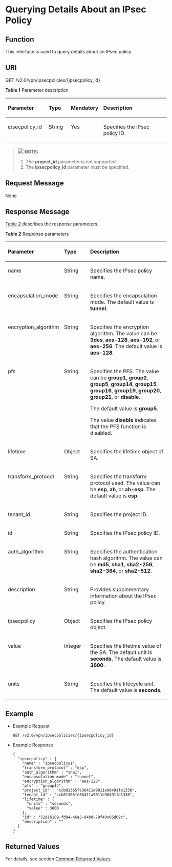 # Querying Details About an IPsec Policy<a name="en_topic_0093011505"></a>

## **Function**<a name="section46564252"></a>

This interface is used to query details about an IPsec policy.

## URI<a name="section16425092"></a>

GET /v2.0/vpn/ipsecpolicies/\{ipsecpolicy\_id\}

**Table  1**  Parameter description

<a name="table1825652715511"></a>
<table><thead align="left"><tr id="row12264132715556"><th class="cellrowborder" valign="top" width="25.507449255074494%" id="mcps1.2.5.1.1"><p id="p102643279555"><a name="p102643279555"></a><a name="p102643279555"></a><strong id="b842352706172115"><a name="b842352706172115"></a><a name="b842352706172115"></a>Parameter</strong></p>
</th>
<th class="cellrowborder" valign="top" width="14.288571142885711%" id="mcps1.2.5.1.2"><p id="p82641027125511"><a name="p82641027125511"></a><a name="p82641027125511"></a>Type</p>
</th>
<th class="cellrowborder" valign="top" width="14.288571142885711%" id="mcps1.2.5.1.3"><p id="p1927219279559"><a name="p1927219279559"></a><a name="p1927219279559"></a>Mandatory</p>
</th>
<th class="cellrowborder" valign="top" width="45.91540845915409%" id="mcps1.2.5.1.4"><p id="p427219276555"><a name="p427219276555"></a><a name="p427219276555"></a>Description</p>
</th>
</tr>
</thead>
<tbody><tr id="row132721527165517"><td class="cellrowborder" valign="top" width="25.507449255074494%" headers="mcps1.2.5.1.1 "><p id="p1627212278556"><a name="p1627212278556"></a><a name="p1627212278556"></a>ipsecpolicy_id</p>
</td>
<td class="cellrowborder" valign="top" width="14.288571142885711%" headers="mcps1.2.5.1.2 "><p id="p10272827185512"><a name="p10272827185512"></a><a name="p10272827185512"></a>String</p>
</td>
<td class="cellrowborder" valign="top" width="14.288571142885711%" headers="mcps1.2.5.1.3 "><p id="p13280427125520"><a name="p13280427125520"></a><a name="p13280427125520"></a>Yes</p>
</td>
<td class="cellrowborder" valign="top" width="45.91540845915409%" headers="mcps1.2.5.1.4 "><p id="p32801027195514"><a name="p32801027195514"></a><a name="p32801027195514"></a>Specifies the IPsec policy ID.</p>
</td>
</tr>
</tbody>
</table>

>![](/images/icon-note.gif) **NOTE:**   
>1.  The  **project\_id**  parameter is not supported.  
>2.  The  **ipsecpolicy\_id**  parameter must be specified.  

## Request Message<a name="section55364084"></a>

None

## Response Message<a name="section28514710"></a>

[Table 2](#table38520254)  describes the response parameters.

**Table  2**  Response parameters

<a name="table38520254"></a>
<table><thead align="left"><tr id="row37494699"><th class="cellrowborder" valign="top" width="29.76%" id="mcps1.2.4.1.1"><p id="p17171756"><a name="p17171756"></a><a name="p17171756"></a>Parameter</p>
</th>
<th class="cellrowborder" valign="top" width="16.67%" id="mcps1.2.4.1.2"><p id="p48735027"><a name="p48735027"></a><a name="p48735027"></a>Type</p>
</th>
<th class="cellrowborder" valign="top" width="53.57000000000001%" id="mcps1.2.4.1.3"><p id="p43884268"><a name="p43884268"></a><a name="p43884268"></a>Description</p>
</th>
</tr>
</thead>
<tbody><tr id="row64964848"><td class="cellrowborder" valign="top" width="29.76%" headers="mcps1.2.4.1.1 "><p id="p27661336"><a name="p27661336"></a><a name="p27661336"></a>name</p>
</td>
<td class="cellrowborder" valign="top" width="16.67%" headers="mcps1.2.4.1.2 "><p id="p25975757"><a name="p25975757"></a><a name="p25975757"></a>String</p>
</td>
<td class="cellrowborder" valign="top" width="53.57000000000001%" headers="mcps1.2.4.1.3 "><p id="p37538044"><a name="p37538044"></a><a name="p37538044"></a>Specifies the IPsec policy name.</p>
</td>
</tr>
<tr id="row2298077"><td class="cellrowborder" valign="top" width="29.76%" headers="mcps1.2.4.1.1 "><p id="p51926520"><a name="p51926520"></a><a name="p51926520"></a>encapsulation_mode</p>
</td>
<td class="cellrowborder" valign="top" width="16.67%" headers="mcps1.2.4.1.2 "><p id="p45298596"><a name="p45298596"></a><a name="p45298596"></a>String</p>
</td>
<td class="cellrowborder" valign="top" width="53.57000000000001%" headers="mcps1.2.4.1.3 "><p id="p46041549"><a name="p46041549"></a><a name="p46041549"></a>Specifies the encapsulation mode. The default value is <strong id="b84235270617116"><a name="b84235270617116"></a><a name="b84235270617116"></a>tunnel</strong>.</p>
</td>
</tr>
<tr id="row11720763"><td class="cellrowborder" valign="top" width="29.76%" headers="mcps1.2.4.1.1 "><p id="p9857780"><a name="p9857780"></a><a name="p9857780"></a>encryption_algorithm</p>
</td>
<td class="cellrowborder" valign="top" width="16.67%" headers="mcps1.2.4.1.2 "><p id="p60282721"><a name="p60282721"></a><a name="p60282721"></a>String</p>
</td>
<td class="cellrowborder" valign="top" width="53.57000000000001%" headers="mcps1.2.4.1.3 "><p id="p42401657"><a name="p42401657"></a><a name="p42401657"></a>Specifies the encryption algorithm. The value can be <strong id="b8423527061721"><a name="b8423527061721"></a><a name="b8423527061721"></a>3des</strong>, <strong id="b84235270617211"><a name="b84235270617211"></a><a name="b84235270617211"></a>aes-128</strong>, <strong id="b84235270617219"><a name="b84235270617219"></a><a name="b84235270617219"></a>aes-192</strong>, or <strong id="b84235270617227"><a name="b84235270617227"></a><a name="b84235270617227"></a>aes-256</strong>. The default value is <strong id="b84235270617239"><a name="b84235270617239"></a><a name="b84235270617239"></a>aes-128</strong>.</p>
</td>
</tr>
<tr id="row46070597"><td class="cellrowborder" valign="top" width="29.76%" headers="mcps1.2.4.1.1 "><p id="p40730901"><a name="p40730901"></a><a name="p40730901"></a>pfs</p>
</td>
<td class="cellrowborder" valign="top" width="16.67%" headers="mcps1.2.4.1.2 "><p id="p10868702"><a name="p10868702"></a><a name="p10868702"></a>String</p>
</td>
<td class="cellrowborder" valign="top" width="53.57000000000001%" headers="mcps1.2.4.1.3 "><p id="p6588145672511"><a name="p6588145672511"></a><a name="p6588145672511"></a>Specifies the PFS. The value can be <strong id="b16631131916346"><a name="b16631131916346"></a><a name="b16631131916346"></a>group1</strong>, <strong id="b15631121920344"><a name="b15631121920344"></a><a name="b15631121920344"></a>group2</strong>, <strong id="b563214194344"><a name="b563214194344"></a><a name="b563214194344"></a>group5</strong>, <strong id="b3632519183410"><a name="b3632519183410"></a><a name="b3632519183410"></a>group14</strong>, <strong id="b16634101920341"><a name="b16634101920341"></a><a name="b16634101920341"></a>group15</strong>, <strong id="b116342019123412"><a name="b116342019123412"></a><a name="b116342019123412"></a>group16</strong>, <strong id="b18635111919344"><a name="b18635111919344"></a><a name="b18635111919344"></a>group19</strong>, <strong id="b3635171993410"><a name="b3635171993410"></a><a name="b3635171993410"></a>group20</strong>, <strong id="b156351319193417"><a name="b156351319193417"></a><a name="b156351319193417"></a>group21</strong>, or <strong id="b86354194344"><a name="b86354194344"></a><a name="b86354194344"></a>disable</strong>.</p>
<p id="p489023122614"><a name="p489023122614"></a><a name="p489023122614"></a>The default value is <strong id="b149071202348"><a name="b149071202348"></a><a name="b149071202348"></a>group5</strong>.</p>
<p id="p1525913569288"><a name="p1525913569288"></a><a name="p1525913569288"></a>The value <strong id="b17842102193418"><a name="b17842102193418"></a><a name="b17842102193418"></a>disable</strong> indicates that the PFS function is disabled.</p>
</td>
</tr>
<tr id="row23924539"><td class="cellrowborder" valign="top" width="29.76%" headers="mcps1.2.4.1.1 "><p id="p58839532"><a name="p58839532"></a><a name="p58839532"></a>lifetime</p>
</td>
<td class="cellrowborder" valign="top" width="16.67%" headers="mcps1.2.4.1.2 "><p id="p121151126299"><a name="p121151126299"></a><a name="p121151126299"></a>Object</p>
</td>
<td class="cellrowborder" valign="top" width="53.57000000000001%" headers="mcps1.2.4.1.3 "><p id="p29516363"><a name="p29516363"></a><a name="p29516363"></a>Specifies the lifetime object of SA.</p>
</td>
</tr>
<tr id="row64320678"><td class="cellrowborder" valign="top" width="29.76%" headers="mcps1.2.4.1.1 "><p id="p42592467"><a name="p42592467"></a><a name="p42592467"></a>transform_protocol</p>
</td>
<td class="cellrowborder" valign="top" width="16.67%" headers="mcps1.2.4.1.2 "><p id="p27437792"><a name="p27437792"></a><a name="p27437792"></a>String</p>
</td>
<td class="cellrowborder" valign="top" width="53.57000000000001%" headers="mcps1.2.4.1.3 "><p id="p33381819"><a name="p33381819"></a><a name="p33381819"></a>Specifies the transform protocol used. The value can be <strong id="b842352706184452"><a name="b842352706184452"></a><a name="b842352706184452"></a>esp</strong>, <strong id="b842352706184456"><a name="b842352706184456"></a><a name="b842352706184456"></a>ah</strong>, or <strong id="b84235270618456"><a name="b84235270618456"></a><a name="b84235270618456"></a>ah-esp</strong>. The default value is <strong id="b842352706201018"><a name="b842352706201018"></a><a name="b842352706201018"></a>esp</strong>.</p>
</td>
</tr>
<tr id="row32000920"><td class="cellrowborder" valign="top" width="29.76%" headers="mcps1.2.4.1.1 "><p id="p41937705"><a name="p41937705"></a><a name="p41937705"></a>tenant_id</p>
</td>
<td class="cellrowborder" valign="top" width="16.67%" headers="mcps1.2.4.1.2 "><p id="p41510976"><a name="p41510976"></a><a name="p41510976"></a>String</p>
</td>
<td class="cellrowborder" valign="top" width="53.57000000000001%" headers="mcps1.2.4.1.3 "><p id="p25743641"><a name="p25743641"></a><a name="p25743641"></a>Specifies the project ID.</p>
</td>
</tr>
<tr id="row30366184"><td class="cellrowborder" valign="top" width="29.76%" headers="mcps1.2.4.1.1 "><p id="p43741849"><a name="p43741849"></a><a name="p43741849"></a>id</p>
</td>
<td class="cellrowborder" valign="top" width="16.67%" headers="mcps1.2.4.1.2 "><p id="p53428882"><a name="p53428882"></a><a name="p53428882"></a>String</p>
</td>
<td class="cellrowborder" valign="top" width="53.57000000000001%" headers="mcps1.2.4.1.3 "><p id="p37304191"><a name="p37304191"></a><a name="p37304191"></a>Specifies the IPsec policy ID.</p>
</td>
</tr>
<tr id="row193401"><td class="cellrowborder" valign="top" width="29.76%" headers="mcps1.2.4.1.1 "><p id="p15665491"><a name="p15665491"></a><a name="p15665491"></a>auth_algorithm</p>
</td>
<td class="cellrowborder" valign="top" width="16.67%" headers="mcps1.2.4.1.2 "><p id="p60945241"><a name="p60945241"></a><a name="p60945241"></a>String</p>
</td>
<td class="cellrowborder" valign="top" width="53.57000000000001%" headers="mcps1.2.4.1.3 "><p id="p27120652"><a name="p27120652"></a><a name="p27120652"></a>Specifies the authentication hash algorithm. The value can be <strong id="b842352706165820"><a name="b842352706165820"></a><a name="b842352706165820"></a>md5</strong>, <strong id="b842352706165823"><a name="b842352706165823"></a><a name="b842352706165823"></a>sha1</strong>, <strong id="b842352706165833"><a name="b842352706165833"></a><a name="b842352706165833"></a>sha2-256</strong>, <strong id="b842352706165840"><a name="b842352706165840"></a><a name="b842352706165840"></a>sha2-384</strong>, or <strong id="b842352706165851"><a name="b842352706165851"></a><a name="b842352706165851"></a>sha2-512</strong>.</p>
</td>
</tr>
<tr id="row42759282"><td class="cellrowborder" valign="top" width="29.76%" headers="mcps1.2.4.1.1 "><p id="p40949840"><a name="p40949840"></a><a name="p40949840"></a>description</p>
</td>
<td class="cellrowborder" valign="top" width="16.67%" headers="mcps1.2.4.1.2 "><p id="p28602718"><a name="p28602718"></a><a name="p28602718"></a>String</p>
</td>
<td class="cellrowborder" valign="top" width="53.57000000000001%" headers="mcps1.2.4.1.3 "><p id="p26049579"><a name="p26049579"></a><a name="p26049579"></a>Provides supplementary information about the IPsec policy.</p>
</td>
</tr>
<tr id="row57582125"><td class="cellrowborder" valign="top" width="29.76%" headers="mcps1.2.4.1.1 "><p id="p33640543"><a name="p33640543"></a><a name="p33640543"></a>ipsecpolicy</p>
</td>
<td class="cellrowborder" valign="top" width="16.67%" headers="mcps1.2.4.1.2 "><p id="p40529449"><a name="p40529449"></a><a name="p40529449"></a>Object</p>
</td>
<td class="cellrowborder" valign="top" width="53.57000000000001%" headers="mcps1.2.4.1.3 "><p id="p28400552"><a name="p28400552"></a><a name="p28400552"></a>Specifies the IPsec policy object.</p>
</td>
</tr>
<tr id="row56982912"><td class="cellrowborder" valign="top" width="29.76%" headers="mcps1.2.4.1.1 "><p id="p52213166"><a name="p52213166"></a><a name="p52213166"></a>value</p>
</td>
<td class="cellrowborder" valign="top" width="16.67%" headers="mcps1.2.4.1.2 "><p id="p1408093"><a name="p1408093"></a><a name="p1408093"></a>Integer</p>
</td>
<td class="cellrowborder" valign="top" width="53.57000000000001%" headers="mcps1.2.4.1.3 "><p id="p44589661"><a name="p44589661"></a><a name="p44589661"></a>Specifies the lifetime value of the SA. The default unit is <strong id="b84235270610926"><a name="b84235270610926"></a><a name="b84235270610926"></a>seconds</strong>. The default value is <strong id="b84235270610932"><a name="b84235270610932"></a><a name="b84235270610932"></a>3600</strong>.</p>
</td>
</tr>
<tr id="row65762630"><td class="cellrowborder" valign="top" width="29.76%" headers="mcps1.2.4.1.1 "><p id="p25172842"><a name="p25172842"></a><a name="p25172842"></a>units</p>
</td>
<td class="cellrowborder" valign="top" width="16.67%" headers="mcps1.2.4.1.2 "><p id="p25734322"><a name="p25734322"></a><a name="p25734322"></a>String</p>
</td>
<td class="cellrowborder" valign="top" width="53.57000000000001%" headers="mcps1.2.4.1.3 "><p id="p64098000"><a name="p64098000"></a><a name="p64098000"></a>Specifies the lifecycle unit. The default value is <strong id="b84235270610104"><a name="b84235270610104"></a><a name="b84235270610104"></a>seconds</strong>.</p>
</td>
</tr>
</tbody>
</table>

## Example<a name="section55305800"></a>

-   Example Request

    ```
    GET /v2.0/vpn/ipsecpolicies/{ipsecpolicy_id}
    ```


-   Example Response

    ```
    {
      "ipsecpolicy" : {
        "name" : "ipsecpolicy1",
        "transform_protocol" : "esp",
        "auth_algorithm" : "sha1",
        "encapsulation_mode" : "tunnel",
        "encryption_algorithm" : "aes-128",
        "pfs" : "group14",
        "project_id" : "ccb81365fe36411a9011e90491fe1330",
        "tenant_id" : "ccb81365fe36411a9011e90491fe1330",
        "lifetime" : {
          "units" : "seconds",
          "value" : 3600
        },
        "id" : "5291b189-fd84-46e5-84bd-78f40c05d69c",
        "description" : ""
      }
    }
    ```


## Returned Values<a name="section6578292"></a>

For details, see section  [Common Returned Values](common-returned-values.md).

